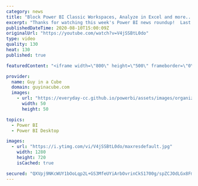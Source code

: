 ```yaml
---
category: news
title: "Block Power BI Classic Workspaces, Analyze in Excel and more... (Roundup | Aug 10, 2020)"
excerpt: "Thanks for watching this week's Power BI news roundup!  Last weeks roundup: https://guyinacu.be/roundup189 Patrick's tech video: https://guyinacu.be/calcgroups Adam's tech video: https://guyinacu.be/misleadingvisual  🔴 LIVE Replay: https://guyinacu.be/live021  📢 Become a member: https://guyinacu.be/membership"
publishedDateTime: 2020-08-10T15:00:09Z
originalUrl: "https://youtube.com/watch?v=V4jSSBtL0do"
type: video
quality: 130
heat: 130
published: true

featuredContent: "<iframe width=\"800\" height=\"500\" frameborder=\"0\" src=\"https://www.youtube.com/embed/V4jSSBtL0do\" allow=\"accelerometer; autoplay; encrypted-media; gyroscope; picture-in-picture\" allowfullscreen></iframe>"

provider:
  name: Guy in a Cube
  domain: guyinacube.com
  images:
    - url: "https://everyday-cc.github.io/powerbi/assets/images/organizations/guyinacube.com-50x50.jpg"
      width: 50
      height: 50

topics:
  - Power BI
  - Power BI Desktop

images:
  - url: "https://i.ytimg.com/vi/V4jSSBtL0do/maxresdefault.jpg"
    width: 1280
    height: 720
    isCached: true

secured: "QXVpj9NKcWUY1bOoLqp2L+GS3MfeUYiArbOvrinCkS1700g/spZCJOdLGx8Fm0eDTz1h61sGFqUzHf9Ly2UWOsGXnyJTs4xUWxGMKPLm2chcvzDjivbIZZM2ozjkXw9vZ9HnoMJi0zoybQ2oHqDCISwrBgzz0HqVfqXgyASaGSxUYYew1BGtMFF3sIJ5/Udu32cF59DYVc3lvCcCEzfMGPeQMAsrFwITT2hU0H1HZd8iOnvd6rFMEwZtSkZmNhQzrkeMYMU5j/kCUQ1KXFXiMSlVibxPDZib9NmSrv0mAdEXYD028PUou/g0h0oSCGo/7Ge+wArztbGDh7reJR/I/7nvL5idTVS4eyb0pA3B89EINFP84RFNNa1PFc4rLLLutAfCYujtkL1trWXPwUCCh+z4u2x7w+NaDRN7HXENHkqp/Yc5shGHc2dv67TuHSOR;zCeoVPgz2SUMEYmhBFzeGw=="
---
```


